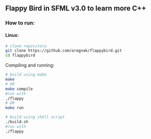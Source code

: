 ## Flappy Bird in SFML v3.0 to learn more C++

### How to run:
#### Linux: 
```bash
# clone repository
git clone https://github.com/aregnak/flappybird.git
cd flappybird
```
Compiling and running:
```bash
# build using make
make 
# OR
make compile
#run with
./flappy
# OR
make run

# build using shell script
./build.sh
#run with
./flappy
```
